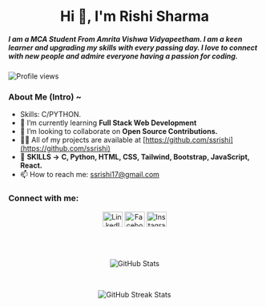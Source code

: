 <h1 align="center">Hi 👋, I'm Rishi Sharma</h1>
<h5>I am a MCA Student From Amrita Vishwa Vidyapeetham. I am a keen learner and upgrading my skills with every passing day. I love to connect with new people and admire everyone having a passion for coding.</h5>

<p align="left"> <img src="https://komarev.com/ghpvc/?username=ssrishi17&label=Profile%20views&color=0e75b6&style=flat" alt="Profile views" /> </p>

<h3>About Me (Intro) ~</h3>

- Skills: C/PYTHON.
- 🌱 I’m currently learning **Full Stack Web Development**
- 👯 I’m looking to collaborate on **Open Source Contributions.**
- 👨‍💻 All of my projects are available at [https://github.com/ssrishi](https://github.com/ssrishi)
- 💬 **SKILLS ->** **C, Python, HTML, CSS, Tailwind, Bootstrap, JavaScript, React.**
- 📫 How to reach me: [ssrishi17@gmail.com](mailto:ssrishi17@gmail.com)

<h3 align="left">Connect with me:</h3>
<p align="center">
<a href="https://www.linkedin.com/in/rishi-sharma-a6a187217/" target="_blank"><img src="https://raw.githubusercontent.com/rahuldkjain/github-profile-readme-generator/master/src/images/icons/Social/linked-in-alt.svg" alt="LinkedIn" height="30" width="40" /></a>
<a href="https://www.facebook.com/100019582368648" target="_blank"><img src="https://raw.githubusercontent.com/rahuldkjain/github-profile-readme-generator/master/src/images/icons/Social/facebook.svg" alt="Facebook" height="30" width="40" /></a>
<a href="https://www.instagram.com/ssrishi17/" target="_blank"><img src="https://raw.githubusercontent.com/rahuldkjain/github-profile-readme-generator/master/src/images/icons/Social/instagram.svg" alt="Instagram" height="30" width="40" /></a>
</p>
<br>
<br>
<p align="center"><img src="https://github-readme-stats.vercel.app/api?username=ssrishi&show_icons=true&locale=en" alt="GitHub Stats" /></p>
 <br>
<p align="center"><img src="https://github-readme-streak-stats.herokuapp.com/?user=ssrishi&" alt="GitHub Streak Stats" /></p>
